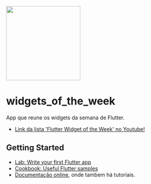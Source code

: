
<img src="https://media.giphy.com/media/SYRRApIWwohb8vlerI/giphy.gif" width="200">

# widgets_of_the_week

App que reune os widgets da semana de Flutter.
- [Link da lista 'Flutter Widget of the Week' no Youtube!](https://www.youtube.com/playlist?list=PLjxrf2q8roU23XGwz3Km7sQZFTdB996iG)

## Getting Started
- [Lab: Write your first Flutter app](https://flutter.dev/docs/get-started/codelab)
- [Cookbook: Useful Flutter samples](https://flutter.dev/docs/cookbook)
- [Documentação online](https://flutter.dev/docs), onde tambem há tutoriais.

